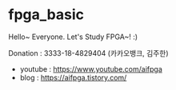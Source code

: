 # fpga_basic

Hello~ Everyone. Let's Study FPGA~! :)

Donation : 3333-18-4829404 (카카오뱅크, 김주한)

- youtube : https://www.youtube.com/aifpga
- blog : https://aifpga.tistory.com/
